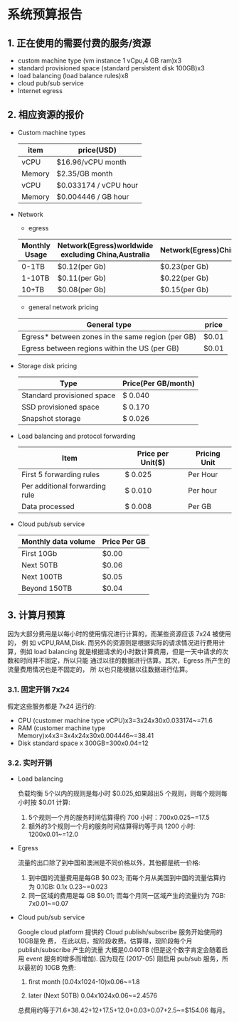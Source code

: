 
# 系统预算报告



## 1. 正在使用的需要付费的服务/资源

-   custom machine type (vm instance 1 vCpu,4 GB ram)x3
-   standard provisioned space (standard persistent disk 100GB)x3
-   load balancing (load balance rules)x8
-   cloud pub/sub service
-   Internet egress



## 2. 相应资源的报价

-   Custom machine types
    
    | item   | price(USD)            |
	|----|----|
    | vCPU   | $16.96/vCPU month     |
    | Memory | $2.35/GB month        |
    | vCPU   | $0.033174 / vCPU hour |
    | Memory | $0.004446 / GB hour   |
-   Network

	+ egress

	| Monthly Usage | Network(Egress)worldwide excluding China,Australia | Network(Egress)China | Network(Egress)Australia |
	|----|----|----|----|
	| 0-1TB         | $0.12(per Gb)                                      | $0.23(per Gb)        | $0.19                    |
	| 1-10TB        | $0.11(per Gb)                                      | $0.22(per Gb)        | $0.18                    |
	| 10+TB         | $0.08(per Gb)                                      | $0.15(per Gb)        | $0.15                    |

	+ general network pricing

	| General type                                       | price |
	|----|----|
	| Egress\* between zones in the same region (per GB) | $0.01 |
	| Egress between regions within the US (per GB)      | $0.01 |

-   Storage disk pricing
    
    | Type                       | Price(Per GB/month) |
	|----|----|
    | Standard provisioned space | $ 0.040             |
    | SSD provisioned space      | $ 0.170             |
    | Snapshot storage           | $ 0.026             |

-   Load balancing and protocol forwarding

	| Item                           | Price per Unit($) | Pricing Unit |
	|----|----|----|
	| First 5 forwarding rules       | $ 0.025           | Per Hour     |
	| Per additional forwarding rule | $ 0.010           | Per hour     |
	| Data processed                 | $ 0.008           | Per GB       |

-   Cloud pub/sub service
    
    | Monthly data volume | Price Per GB |
	|----|----|
    | First 10Gb          | $0.00        |
    | Next 50TB           | $0.06        |
    | Next 100TB          | $0.05        |
    | Beyond 150TB        | $0.04        |



## 3. 计算月预算

因为大部分费用是以每小时的使用情况进行计算的，而某些资源应该 7x24 被使用的， 例
如 vCPU,RAM,Disk. 而另外的资源则是根据实际的请求情况进行费用计算，例如 load
balancing 就是根据请求的小时数计算费用，但是一天中请求的次数和时间并不固定，所以只能
通过以往的数据进行估算。其次，Egress 所产生的流量费用情况也是不固定的， 所
以也只能根据以往数据进行估算。

### 3.1. 固定开销 7x24

假定这些服务都是 7x24 运行的:

- CPU (customer machine type vCPU)x3=3x24x30x0.033174~=71.6
- RAM (customer machine type Memory)x4x3=3x4x24x30x0.004446~=38.41
- Disk standard space x 300GB=300x0.04=12

### 3.2. 实时开销

- Load balancing 

	负载均衡 5个以内的规则是每小时 $0.025,如果超出5 个规则，则每个规则每小时按
	$0.01 计算:
	1. 5个规则一个月的服务时间估算得约 700 小时：700x0.025~=17.5
	2. 额外的3个规则一个月的服务时间估算得约等于共 1200 小时: 1200x0.01~=12.0

- Egress 

	流量的出口除了到中国和澳洲是不同价格以外，其他都是统一价格:
	1. 到中国的流量费用是每GB $0.023; 而每个月从美国到中国的流量估算约为
		0.1GB: 0.1x 0.23~=0.023
	2. 同一区域的费用是每 GB $0.01; 而每个月同一区域产生的流量约为 7GB: 7x0.01~=0.07

- Cloud pub/sub service 

	Google cloud platform 提供的 Cloud publish/subscribe 服务开始使用的 10GB是免
	费， 在此以后，按阶段收费。估算得，现阶段每个月 publish/subscribe 产生的流量
	大概是0.040TB (但是这个数字肯定会随着启用 event 服务的增多而增加). 因为现在
	(2017-05) 刚启用 pub/sub 服务，所以最初的 10GB 免费:

	1. first month 
	(0.04x1024-10)x0.06~=1.8

	2. later (Next 50TB)
	0.04x1024x0.06~=2.4576
    
    总费用约等于71.6+38.42+12+17.5+12.0+0.03+0.07+2.5~=$154.06 每月。
